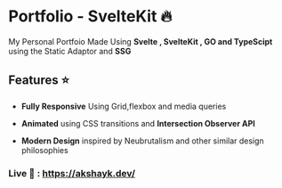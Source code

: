 # Portfolio - SvelteKit 🔥

My Personal Portfoio Made Using **Svelte , SvelteKit , GO and TypeScipt** using the Static Adaptor and **SSG**

## Features ⭐

- **Fully Responsive** Using Grid,flexbox and media queries

- **Animated** using CSS transitions and **Intersection Observer API**

- **Modern Design** inspired by Neubrutalism and other similar design philosophies

### Live 🔗 : https://akshayk.dev/
